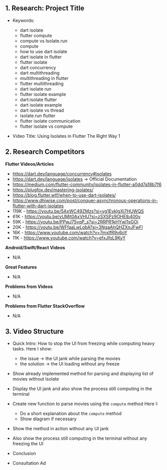 ##  1.  Research: Project Title
-   Keywords:
    -   dart isolate
    -   flutter compute
    -   compute vs Isolate.run
    -   compute
    -   how to use dart isolate
    -   dart isolate in flutter
    -   flutter isolate
    -   dart concurrency
    -   dart multithreading
    -   multithreading in flutter
    -   flutter multithreading
    -   dart isolate run
    -   flutter isolate example
    -   dart:isolate flutter
    -   dart isolate example
    -   dart isolate vs thread
    -   isolate.run flutter
    -   flutter isolate communication
    -   flutter isolate vs compute

-   Video Title: Using Isolates in Flutter The Right Way 1

##  2.  Research Competitors
**Flutter Videos/Articles**
-   https://dart.dev/language/concurrency#isolates
-   https://dart.dev/language/isolates → Official Documentation
-   https://medium.com/flutter-community/isolates-in-flutter-a0dd7a18b7f6
-   https://plugfox.dev/mastering-isolates/
-   https://blog.flutter.wtf/when-to-use-dart-isolates/
-   https://www.dhiwise.com/post/conquer-asynchronous-operations-in-flutter-with-dart-isolates
-   119K - https://youtu.be/5AxWC49ZMzs?si=yg1EykIgXi7HUWQS
-   61K - https://youtu.be/yUMjt0AxVHU?si=zSXSPz9OHElb400v
-   59K - https://youtu.be/PPwJ75vqP_s?si=2RRPR1kHYwI1sGOi
-   20K - https://youtu.be/WFfaaLwLobA?si=3NgaAhQHZXnJFwFl
-   16K - https://www.youtube.com/watch?v=7mxIfR9v6oY
-   11K - https://www.youtube.com/watch?v=efxJfoL9KyY

**Android/Swift/React Videos**
-   N/A

**Great Features**
-   N/A

**Problems from Videos**
-   N/A

**Problems from Flutter StackOverflow**
-   N/A

##  3.  Video Structure
-   Quick Intro: How to stop the UI from freezing while computing heavy tasks.
    Here I show:
    -   the issue → the UI jank while parsing the movies
    -   the solution → the UI loading without any freeze

-   Show already implemented method for parsing and displaying list of movies without Isolate

-   Display the UI jank and also show the process still computing in the terminal

-   Create new function to parse movies using the `compute` method
    Here I:
    -   Do a short explanation about the `compute` method
    -   Show diagram if necessary

-   Show the method in action without any UI jank

-   Also show the process still computing in the terminal without any freezing the UI

-   Conclusion

-   Consultation Ad